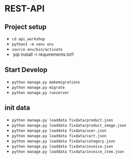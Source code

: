 # REST-API
## Project setup
- `cd api_workshop`
- `python3 -m venv env`
- `source env/bin/activate`
- `pip install -r requirements.txt1

## Start Develop
- `python manage.py makemigrations`
- `python manage.py migrate`
- `python manage.py runserver`

## init data

- `python manage.py loaddata fixdata/product.json`
- `python manage.py loaddata fixdata/product_image.json`
- `python manage.py loaddata fixdata/user.json`
- `python manage.py loaddata fixdata/cart.json`
- `python manage.py loaddata fixdata/category.json`
- `python manage.py loaddata fixdata/invoice.json`
- `python manage.py loaddata fixdata/invoice_item.json`
